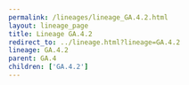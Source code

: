 ```yaml
---
permalink: /lineages/lineage_GA.4.2.html
layout: lineage_page
title: Lineage GA.4.2
redirect_to: ../lineage.html?lineage=GA.4.2
lineage: GA.4.2
parent: GA.4
children: ['GA.4.2']
---
```

